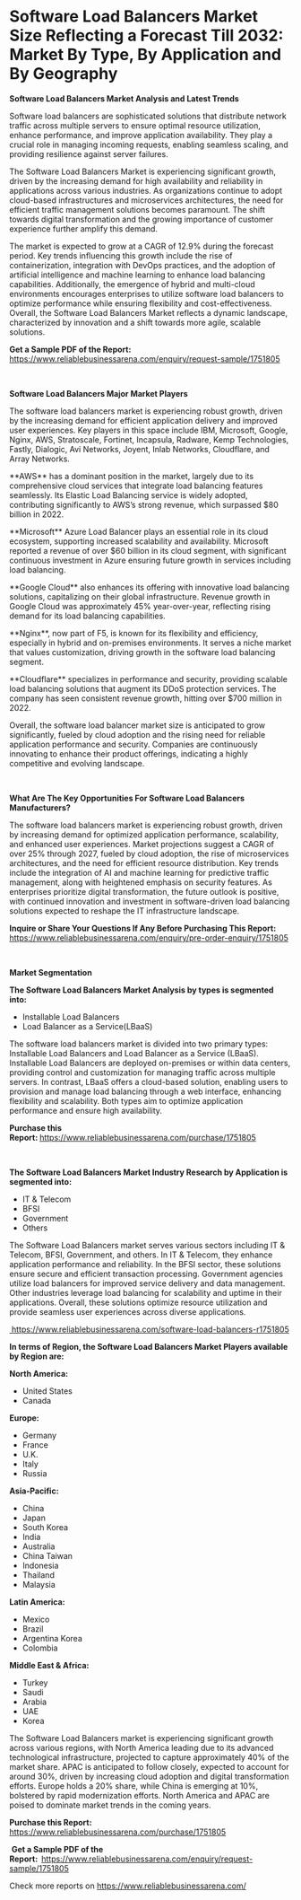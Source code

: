 <p><h1>Software Load Balancers Market Size Reflecting a Forecast Till 2032: Market By Type, By Application and By Geography</h1></p><p><strong>Software Load Balancers Market Analysis and Latest Trends</strong></p>
<p><p>Software load balancers are sophisticated solutions that distribute network traffic across multiple servers to ensure optimal resource utilization, enhance performance, and improve application availability. They play a crucial role in managing incoming requests, enabling seamless scaling, and providing resilience against server failures.</p><p>The Software Load Balancers Market is experiencing significant growth, driven by the increasing demand for high availability and reliability in applications across various industries. As organizations continue to adopt cloud-based infrastructures and microservices architectures, the need for efficient traffic management solutions becomes paramount. The shift towards digital transformation and the growing importance of customer experience further amplify this demand.</p><p>The market is expected to grow at a CAGR of 12.9% during the forecast period. Key trends influencing this growth include the rise of containerization, integration with DevOps practices, and the adoption of artificial intelligence and machine learning to enhance load balancing capabilities. Additionally, the emergence of hybrid and multi-cloud environments encourages enterprises to utilize software load balancers to optimize performance while ensuring flexibility and cost-effectiveness. Overall, the Software Load Balancers Market reflects a dynamic landscape, characterized by innovation and a shift towards more agile, scalable solutions.</p></p>
<p><strong>Get a Sample PDF of the Report:&nbsp;</strong> <a href="https://www.reliablebusinessarena.com/enquiry/request-sample/1751805?utm_campaign=3014&utm_medium=2&utm_source=Github&utm_content=ia&utm_term=08042025&utm_id=software-load-balancers">https://www.reliablebusinessarena.com/enquiry/request-sample/1751805</a></p>
<p>&nbsp;</p>
<p><strong>Software Load Balancers Major Market Players</strong></p>
<p><p>The software load balancers market is experiencing robust growth, driven by the increasing demand for efficient application delivery and improved user experiences. Key players in this space include IBM, Microsoft, Google, Nginx, AWS, Stratoscale, Fortinet, Incapsula, Radware, Kemp Technologies, Fastly, Dialogic, Avi Networks, Joyent, Inlab Networks, Cloudflare, and Array Networks.</p><p>**AWS** has a dominant position in the market, largely due to its comprehensive cloud services that integrate load balancing features seamlessly. Its Elastic Load Balancing service is widely adopted, contributing significantly to AWS’s strong revenue, which surpassed $80 billion in 2022.</p><p>**Microsoft** Azure Load Balancer plays an essential role in its cloud ecosystem, supporting increased scalability and availability. Microsoft reported a revenue of over $60 billion in its cloud segment, with significant continuous investment in Azure ensuring future growth in services including load balancing.</p><p>**Google Cloud** also enhances its offering with innovative load balancing solutions, capitalizing on their global infrastructure. Revenue growth in Google Cloud was approximately 45% year-over-year, reflecting rising demand for its load balancing capabilities.</p><p>**Nginx**, now part of F5, is known for its flexibility and efficiency, especially in hybrid and on-premises environments. It serves a niche market that values customization, driving growth in the software load balancing segment.</p><p>**Cloudflare** specializes in performance and security, providing scalable load balancing solutions that augment its DDoS protection services. The company has seen consistent revenue growth, hitting over $700 million in 2022.</p><p>Overall, the software load balancer market size is anticipated to grow significantly, fueled by cloud adoption and the rising need for reliable application performance and security. Companies are continuously innovating to enhance their product offerings, indicating a highly competitive and evolving landscape.</p></p>
<p>&nbsp;</p>
<p><strong>What Are The Key Opportunities For Software Load Balancers Manufacturers?</strong></p>
<p><p>The software load balancers market is experiencing robust growth, driven by increasing demand for optimized application performance, scalability, and enhanced user experiences. Market projections suggest a CAGR of over 25% through 2027, fueled by cloud adoption, the rise of microservices architectures, and the need for efficient resource distribution. Key trends include the integration of AI and machine learning for predictive traffic management, along with heightened emphasis on security features. As enterprises prioritize digital transformation, the future outlook is positive, with continued innovation and investment in software-driven load balancing solutions expected to reshape the IT infrastructure landscape.</p></p>
<p><strong>Inquire or Share Your Questions If Any Before Purchasing This Report:</strong> <a href="https://www.reliablebusinessarena.com/enquiry/pre-order-enquiry/1751805?utm_campaign=3014&utm_medium=2&utm_source=Github&utm_content=ia&utm_term=08042025&utm_id=software-load-balancers">https://www.reliablebusinessarena.com/enquiry/pre-order-enquiry/1751805</a></p>
<p>&nbsp;</p>
<p><strong>Market Segmentation</strong></p>
<p><strong>The Software Load Balancers Market Analysis by types is segmented into:</strong></p>
<p><ul><li>Installable Load Balancers</li><li>Load Balancer as a Service(LBaaS)</li></ul></p>
<p><p>The software load balancers market is divided into two primary types: Installable Load Balancers and Load Balancer as a Service (LBaaS). Installable Load Balancers are deployed on-premises or within data centers, providing control and customization for managing traffic across multiple servers. In contrast, LBaaS offers a cloud-based solution, enabling users to provision and manage load balancing through a web interface, enhancing flexibility and scalability. Both types aim to optimize application performance and ensure high availability.</p></p>
<p><strong>Purchase this Report:&nbsp;</strong><a href="https://www.reliablebusinessarena.com/purchase/1751805?utm_campaign=3014&utm_medium=2&utm_source=Github&utm_content=ia&utm_term=08042025&utm_id=software-load-balancers">https://www.reliablebusinessarena.com/purchase/1751805</a></p>
<p>&nbsp;</p>
<p><strong>The Software Load Balancers Market Industry Research by Application is segmented into:</strong></p>
<p><ul><li>IT & Telecom</li><li>BFSI</li><li>Government</li><li>Others</li></ul></p>
<p><p>The Software Load Balancers market serves various sectors including IT & Telecom, BFSI, Government, and others. In IT & Telecom, they enhance application performance and reliability. In the BFSI sector, these solutions ensure secure and efficient transaction processing. Government agencies utilize load balancers for improved service delivery and data management. Other industries leverage load balancing for scalability and uptime in their applications. Overall, these solutions optimize resource utilization and provide seamless user experiences across diverse applications.</p></p>
<p><a href="https://www.reliablebusinessarena.com/software-load-balancers-r1751805?utm_campaign=3014&utm_medium=2&utm_source=Github&utm_content=ia&utm_term=08042025&utm_id=software-load-balancers">&nbsp;https://www.reliablebusinessarena.com/software-load-balancers-r1751805</a></p>
<p><strong>In terms of Region, the Software Load Balancers Market Players available by Region are:</strong></p>
<p>
    <p> <strong> North America: </strong>
        <ul>
            <li>United States</li>
            <li>Canada</li>
        </ul>
        </p> 
    <p> <strong> Europe: </strong>
        <ul>
            <li>Germany</li>
            <li>France</li>
            <li>U.K.</li>
            <li>Italy</li>
            <li>Russia</li>
        </ul>
        </p> 
    <p> <strong> Asia-Pacific: </strong>
        <ul>
            <li>China</li>
            <li>Japan</li>
            <li>South Korea</li>
            <li>India</li>
            <li>Australia</li>
            <li>China Taiwan</li>
            <li>Indonesia</li>
            <li>Thailand</li>
            <li>Malaysia</li>
        </ul>
        </p> 
    <p> <strong> Latin America: </strong>
        <ul>
            <li>Mexico</li>
            <li>Brazil</li>
            <li>Argentina Korea</li>
            <li>Colombia</li>
        </ul>
        </p> 
    <p> <strong> Middle East & Africa: </strong>
        <ul>
            <li>Turkey</li>
            <li>Saudi</li>
            <li>Arabia</li>
            <li>UAE</li>
            <li>Korea</li>
        </ul>
    </p>
    </p>
<p><p>The Software Load Balancers market is experiencing significant growth across various regions, with North America leading due to its advanced technological infrastructure, projected to capture approximately 40% of the market share. APAC is anticipated to follow closely, expected to account for around 30%, driven by increasing cloud adoption and digital transformation efforts. Europe holds a 20% share, while China is emerging at 10%, bolstered by rapid modernization efforts. North America and APAC are poised to dominate market trends in the coming years.</p></p>
<p><strong>Purchase this Report: </strong><a href="https://www.reliablebusinessarena.com/purchase/1751805?utm_campaign=3014&utm_medium=2&utm_source=Github&utm_content=ia&utm_term=08042025&utm_id=software-load-balancers">https://www.reliablebusinessarena.com/purchase/1751805</a></p>
<p>&nbsp;<strong>Get a Sample PDF of the Report:&nbsp;&nbsp;</strong><a href="https://www.reliablebusinessarena.com/enquiry/request-sample/1751805?utm_campaign=3014&utm_medium=2&utm_source=Github&utm_content=ia&utm_term=08042025&utm_id=software-load-balancers">https://www.reliablebusinessarena.com/enquiry/request-sample/1751805</a></p>
<p><strong></strong></p>
<p>Check more reports on <a href="https://www.reliablebusinessarena.com/?utm_campaign=3014&utm_medium=2&utm_source=Github&utm_content=ia&utm_term=08042025&utm_id=software-load-balancers">https://www.reliablebusinessarena.com/</a></p>
